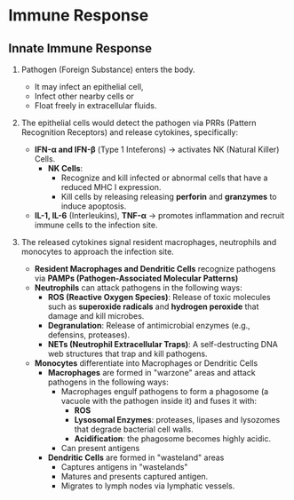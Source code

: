 # Immune Response

## Innate Immune Response

1. Pathogen (Foreign Substance) enters the body.
   - It may infect an epithelial cell,
   - Infect other nearby cells or
   - Float freely in extracellular fluids.

2. The epithelial cells would detect the pathogen via PRRs (Pattern Recognition
   Receptors) and release cytokines, specifically:
   - **IFN-α and IFN-β** (Type 1 Inteferons) → activates NK (Natural Killer) Cells.
     - **NK Cells**:
       - Recognize and kill infected or abnormal cells that have a reduced MHC I
         expression.
       - Kill cells by releasing releasing **perforin** and **granzymes** to induce
         apoptosis.
   - **IL-1, IL-6** (Interleukins), **TNF-α** → promotes inflammation and recruit
     immune cells to the infection site.

3. The released cytokines signal resident macrophages, neutrophils and monocytes to
   approach the infection site.
   - **Resident Macrophages and Dendritic Cells** recognize pathogens via **PAMPs
     (Pathogen-Associated Molecular Patterns)**
   - **Neutrophils** can attack pathogens in the following ways:
     - **ROS (Reactive Oxygen Species)**: Release of toxic molecules such as **superoxide
       radicals** and **hydrogen peroxide** that damage and kill microbes.
     - **Degranulation**: Release of antimicrobial enzymes (e.g., defensins,
       proteases).
     - **NETs (Neutrophil Extracellular Traps)**: A self-destructing DNA web
       structures that trap and kill pathogens.
   - **Monocytes** differentiate into Macrophages or Dendritic Cells
     - **Macrophages** are formed in "warzone" areas and attack pathogens in the
       following ways:
       - Macrophages engulf pathogens to form a phagosome (a vacuole with the pathogen
         inside it) and fuses it with:
         - **ROS**
         - **Lysosomal Enzymes**: proteases, lipases and lysozomes that degrade bacterial
           cell walls.
         - **Acidification**: the phagosome becomes highly acidic.
       - Can present antigens
     - **Dendritic Cells** are formed in "wasteland" areas
       - Captures antigens in "wastelands"
       - Matures and presents captured antigen.
       - Migrates to lymph nodes via lymphatic vessels.
